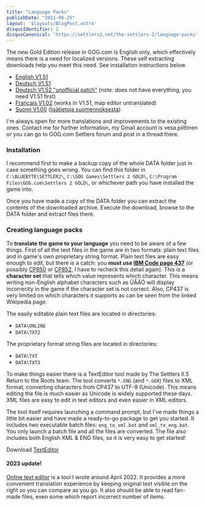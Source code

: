```yaml
---
title: "Language Packs"
publishDate: "2011-06-25"
layout: '$layouts/BlogPost.astro'
disqusIdentifier: 2
disqusCanonical: 'https://settlers2.net/the-settlers-2/language-packs'
---
```


The new Gold Edition release in GOG.com is English only, which effectively means there is a need for localized versions. These self extracting downloads help you meet this need. See installation instructions below.

- [English V1.51](/downloads/language/s2eng151.exe)
- [Deutsch V1.51](/wp-content/uploads/2011/06/S2GER151.zip)
- [Deutsch V1.52 "unofficial patch"](/downloads/language/s2ger152.exe) (note: does not have everything, you need V1.51 first)
- [Français V1.02](/downloads/language/s2fre102.exe) (works in V1.51, map editor untranslated)
- [Suomi V1.00](/downloads/language/s2fin100.exe) ([lisätietoja suomennoksesta](https://vesa.piittinen.name/suomeksi))

I'm always open for more translations and improvements to the existing ones. Contact me for further information, my Gmail account is vesa.piittinen or you can go to GOG.com Settlers forum and post in a thread there.

### Installation

I recommend first to make a backup copy of the whole DATA folder just in case something goes wrong. You can find this folder in `C:\BLUEBYTE\SETTLER2\`, `C:\GOG Games\Settlers 2 GOLD\`, `C:\Program Files\GOG.com\Settlers 2 GOLD\`, or whichever path you have installed the game into.

Once you have made a copy of the DATA folder you can extract the contents of the downloaded archive. Execute the download, browse to the DATA folder and extract files there.

### Creating language packs

To **translate the game to your language** you need to be aware of a few things. First of all the text files in the game are in two formats: plain text files and in game's own proprietary string format. Plain text files are easy enough to edit, but there is a catch: you **must use [IBM Code page 437](https://en.wikipedia.org/wiki/Code_page_437)** (or possibly [CP850](https://en.wikipedia.org/wiki/Code_page_850) or [CP852](https://en.wikipedia.org/wiki/Code_page_852), I have to recheck this detail again). This is a **character set** that tells which value represents which character. This means writing non-English alphabet characters such as ÜÅÄÖ will display incorrectly in the game if the character set is not correct. Also, CP437 is very limited on which characters it supports as can be seen from the linked Wikipedia page.

The easily editable plain text files are located in directories:

- `DATA\ONLINE`
- `DATA\TXT2`

The proprietary format string files are located in directories:

- `DATA\TXT`
- `DATA\TXT3`

To make things easier there is a TextEditor tool made by The Settlers II.5 Return to the Roots team. The tool converts `*.ENG` (and `*.GER`) files to XML format, converting characters from CP437 to UTF-8 (Unicode). This means editing the file is much easier as Unicode is widely supported these days. XML files are easy to edit in text editors and even easier in XML editors.

The tool itself requires launching a command prompt, but I've made things a little bit easier and have made a ready-to-go package to get you started. It includes two executable batch files: `eng_to_xml.bat` and `xml_to_eng.bat`. You only launch a batch file and all the files are converted. The file also includes both English XML & ENG files, so it is very easy to get started!

Download [TextEditor](/downloads/tools/TextEditor.zip "TextEditor")

#### 2023 update!

[Online text editor](https://codesandbox-astro-solidjs-playground.vercel.app/settlers2Text) is a tool I wrote around April 2022. It provides a more convenient translation experience by keeping original text visible on the right so you can compare as you go. It also should be able to read fan-made files, even some which report incorrect number of items.

